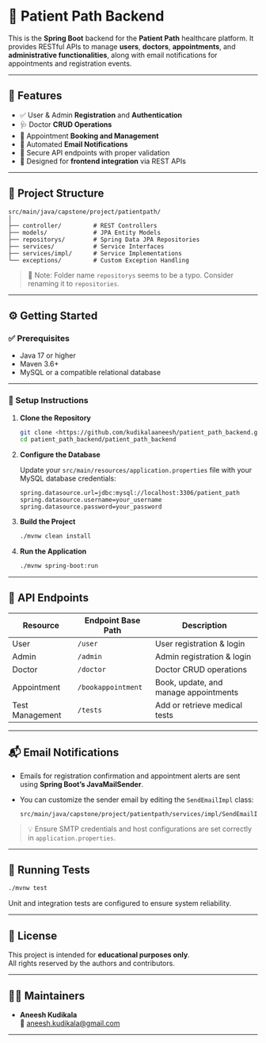 # 🏥 Patient Path Backend

This is the **Spring Boot** backend for the **Patient Path** healthcare platform. It provides RESTful APIs to manage **users**, **doctors**, **appointments**, and **administrative functionalities**, along with email notifications for appointments and registration events.

---

## 🚀 Features

- ✅ User & Admin **Registration** and **Authentication**
- 🩺 Doctor **CRUD Operations**
- 📅 Appointment **Booking and Management**
- 📧 Automated **Email Notifications**
- 🔐 Secure API endpoints with proper validation
- 🔄 Designed for **frontend integration** via REST APIs

---

## 📁 Project Structure

```
src/main/java/capstone/project/patientpath/
│
├── controller/         # REST Controllers
├── models/             # JPA Entity Models
├── repositorys/        # Spring Data JPA Repositories
├── services/           # Service Interfaces
├── services/impl/      # Service Implementations
└── exceptions/         # Custom Exception Handling
```

> 📝 Note: Folder name `repositorys` seems to be a typo. Consider renaming it to `repositories`.

---

## ⚙️ Getting Started

### ✅ Prerequisites

- Java 17 or higher
- Maven 3.6+
- MySQL or a compatible relational database

---

### 🔧 Setup Instructions

1. **Clone the Repository**

   ```bash
   git clone <https://github.com/kudikalaaneesh/patient_path_backend.git>
   cd patient_path_backend/patient_path_backend
   ```

2. **Configure the Database**

   Update your `src/main/resources/application.properties` file with your MySQL database credentials:

   ```properties
   spring.datasource.url=jdbc:mysql://localhost:3306/patient_path
   spring.datasource.username=your_username
   spring.datasource.password=your_password
   ```

3. **Build the Project**

   ```bash
   ./mvnw clean install
   ```

4. **Run the Application**

   ```bash
   ./mvnw spring-boot:run
   ```

---

## 📡 API Endpoints

| Resource          | Endpoint Base Path     | Description                          |
|------------------|------------------------|--------------------------------------|
| User             | `/user`                | User registration & login            |
| Admin            | `/admin`               | Admin registration & login           |
| Doctor           | `/doctor`              | Doctor CRUD operations               |
| Appointment      | `/bookappointment`     | Book, update, and manage appointments|
| Test Management  | `/tests`               | Add or retrieve medical tests        |

---

## 📬 Email Notifications

- Emails for registration confirmation and appointment alerts are sent using **Spring Boot’s JavaMailSender**.
- You can customize the sender email by editing the `SendEmailImpl` class:

  ```
  src/main/java/capstone/project/patientpath/services/impl/SendEmailImpl.java
  ```

> 💡 Ensure SMTP credentials and host configurations are set correctly in `application.properties`.

---

## 🧪 Running Tests

```bash
./mvnw test
```

Unit and integration tests are configured to ensure system reliability.

---

## 🪪 License

This project is intended for **educational purposes only**.  
All rights reserved by the authors and contributors.

---

## 👨‍🔧 Maintainers

- **Aneesh Kudikala**  
  📧 [aneesh.kudikala@gmail.com](mailto:aneesh.kudikala@gmail.com)

---
